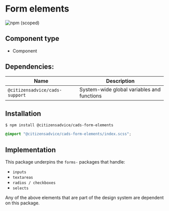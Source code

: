 # Form elements

![npm (scoped)](https://img.shields.io/npm/v/@citizensadvice/cads-form-elements.svg)

## Component type

- Component

## Dependencies:

| Name                           | Description                                |
| ------------------------------ | ------------------------------------------ |
| `@citizensadvice/cads-support` | System-wide global variables and functions |

## Installation

```
$ npm install @citizensadvice/cads-form-elements
```

```scss
@import "@citizensadvice/cads-form-elements/index.scss";
```

## Implementation

This package underpins the `forms-` packages that handle:

- `inputs`
- `textareas`
- `radios / checkboxes`
- `selects`

Any of the above elements that are part of the design system are dependent on this package.
